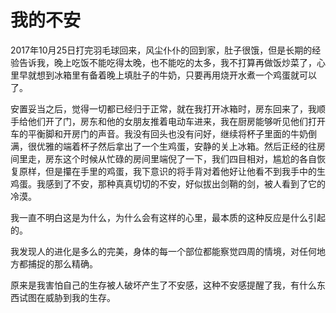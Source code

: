 # 我的不安

2017年10月25日打完羽毛球回来，风尘仆仆的回到家，肚子很饿，但是长期的经验告诉我，晚上吃饭不能吃得太晚，也不能吃的太多，我不打算再做饭炒菜了，心里早就想到冰箱里有备着晚上填肚子的牛奶，只要再用烧开水煮一个鸡蛋就可以了。

安置妥当之后，觉得一切都已经归于正常，就在我打开冰箱时，房东回来了，我顺手给他们开了门，房东和他的女朋友推着电动车进来，我在厨房能够听见他们打开车的平衡脚和开房门的声音。我没有回头也没有问好，继续将杯子里面的牛奶倒满，很优雅的端着杯子然后拿出了一个生鸡蛋，安静的关上冰箱。然后正经的往房间里走，房东这个时候从忙碌的房间里端倪了一下，我们四目相对，尴尬的各自恢复原样，但是攥在手里的鸡蛋，我下意识的将手背对着他好让他看不到我手中的生鸡蛋。我感到了不安，那种真真切切的不安，好似拔出剑鞘的剑，被人看到了它的冷漠。

我一直不明白这是为什么，为什么会有这样的心里，最本质的这种反应是什么引起的。

我发现人的进化是多么的完美，身体的每一个部位都能察觉四周的情境，对任何地方都捕捉的那么精确。

原来是我害怕自己的生存被人破坏产生了不安感，这种不安感提醒了我，有什么东西试图在威胁到我的生存。


